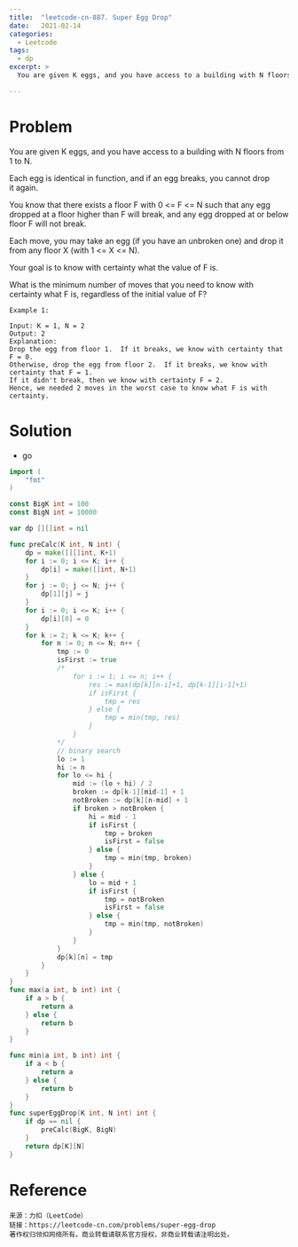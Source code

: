 ```yaml
---
title:  "leetcode-cn-887. Super Egg Drop"
date:   2021-02-14
categories: 
  - Leetcode
tags:
  - dp
excerpt: >
  You are given K eggs, and you have access to a building with N floors from 1 to N. 

---
```


# Problem

You are given K eggs, and you have access to a building with N floors from 1 to N. 

Each egg is identical in function, and if an egg breaks, you cannot drop it again.

You know that there exists a floor F with 0 <= F <= N such that any egg dropped at a floor higher than F will break, and any egg dropped at or below floor F will not break.

Each move, you may take an egg (if you have an unbroken one) and drop it from any floor X (with 1 <= X <= N). 

Your goal is to know with certainty what the value of F is.

What is the minimum number of moves that you need to know with certainty what F is, regardless of the initial value of F?


    Example 1:

    Input: K = 1, N = 2
    Output: 2
    Explanation: 
    Drop the egg from floor 1.  If it breaks, we know with certainty that F = 0.
    Otherwise, drop the egg from floor 2.  If it breaks, we know with certainty that F = 1.
    If it didn't break, then we know with certainty F = 2.
    Hence, we needed 2 moves in the worst case to know what F is with certainty.

# Solution

- go

```go
import (
	"fmt"
)

const BigK int = 100
const BigN int = 10000

var dp [][]int = nil

func preCalc(K int, N int) {
	dp = make([][]int, K+1)
	for i := 0; i <= K; i++ {
		dp[i] = make([]int, N+1)
	}
	for j := 0; j <= N; j++ {
		dp[1][j] = j
	}
	for i := 0; i <= K; i++ {
		dp[i][0] = 0
	}
	for k := 2; k <= K; k++ {
		for n := 0; n <= N; n++ {
			tmp := 0
			isFirst := true
			/*
				for i := 1; i <= n; i++ {
					res := max(dp[k][n-i]+1, dp[k-1][i-1]+1)
					if isFirst {
						tmp = res
					} else {
						tmp = min(tmp, res)
					}
				}
			*/
			// binary search
			lo := 1
			hi := n
			for lo <= hi {
				mid := (lo + hi) / 2
				broken := dp[k-1][mid-1] + 1
				notBroken := dp[k][n-mid] + 1
				if broken > notBroken {
					hi = mid - 1
					if isFirst {
						tmp = broken
						isFirst = false
					} else {
						tmp = min(tmp, broken)
					}
				} else {
					lo = mid + 1
					if isFirst {
						tmp = notBroken
						isFirst = false
					} else {
						tmp = min(tmp, notBroken)
					}
				}
			}
			dp[k][n] = tmp
		}
	}
}
func max(a int, b int) int {
	if a > b {
		return a
	} else {
		return b
	}
}

func min(a int, b int) int {
	if a < b {
		return a
	} else {
		return b
	}
}
func superEggDrop(K int, N int) int {
	if dp == nil {
		preCalc(BigK, BigN)
	}
	return dp[K][N]
}
```

# Reference

    来源：力扣（LeetCode）
    链接：https://leetcode-cn.com/problems/super-egg-drop
    著作权归领扣网络所有。商业转载请联系官方授权，非商业转载请注明出处。
